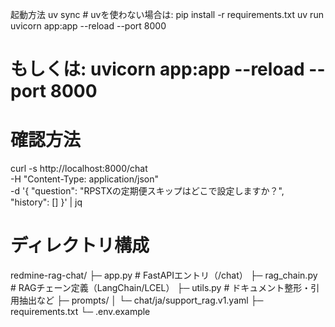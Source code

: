 起動方法
uv sync  # uvを使わない場合は: pip install -r requirements.txt
uv run uvicorn app:app --reload --port 8000
# もしくは: uvicorn app:app --reload --port 8000

# 確認方法
curl -s http://localhost:8000/chat \
  -H "Content-Type: application/json" \
  -d '{
    "question": "RPSTXの定期便スキップはどこで設定しますか？",
    "history": []
  }' | jq

# ディレクトリ構成
redmine-rag-chat/
├─ app.py                       # FastAPIエントリ（/chat）
├─ rag_chain.py                 # RAGチェーン定義（LangChain/LCEL）
├─ utils.py                     # ドキュメント整形・引用抽出など
├─ prompts/
│   └─ chat/ja/support_rag.v1.yaml
├─ requirements.txt
└─ .env.example
